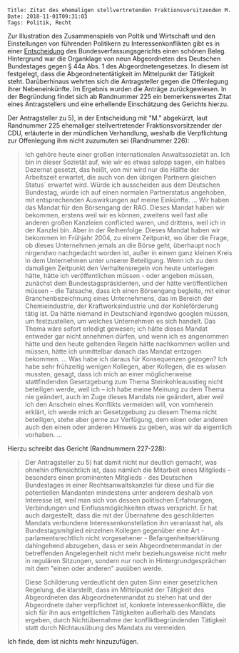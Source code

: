     Title: Zitat des ehemaligen stellvertretenden Fraktionsvorsitzenden M.
    Date: 2018-11-01T09:31:03
    Tags: Politik, Recht 

Zur Illustration des Zusammenspiels von Poltik und Wirtschaft und den
Einstellungen von führenden Politikern zu Interessenkonflikten gibt es
in einer
[Entscheidung](https://www.bundesverfassungsgericht.de/SharedDocs/Entscheidungen/DE/2007/07/es20070704_2bve000106.html)
des Bundesverfassungsgerichts einen schönen Beleg. Hintergrund war die
Organklage von neun Abgeordneten des Deutschen Bundestages gegen § 44a
Abs. 1 des Abgeordnetengesetzes. In diesem ist festgelegt, dass die
Abgeordnetentätigkeit im Mittelpunkt der Tätigkeit
steht. Darüberhinaus wehrten sich die Antragsteller gegen die
Offenlegung ihrer Nebeneinkünfte. Im Ergebnis wurden die Anträge
zurückgewiesen. In der Begründung findet sich ab Randnummer 225 ein
bemerkenswertes Zitat eines Antragstellers und eine erhellende
Einschätzung des Gerichts hierzu.

<!-- more -->

Der Antragsteller zu 5), in der Entscheidung mit "M." abgekürzt, laut
Randnummer 225 ehemaliger stellvertretender Fraktionsvorsitzender der
CDU, erläuterte in der mündlichen Verhandlung, weshalb die
Verpflichtung zur Offenlegung ihm nicht zuzumuten sei (Randnummer 226):

> Ich gehöre heute einer großen internationalen Anwaltssozietät
> an. Ich bin in dieser Sozietät auf, wie wir es etwas salopp sagen,
> ein halbes Dezernat gesetzt, das heißt, von mir wird nur die Hälfte
> der Arbeitszeit erwartet, die auch von den übrigen Partnern gleichen
> Status´ erwartet wird. Würde ich ausscheiden aus dem Deutschen
> Bundestag, würde ich auf einen normalen Partnerstatus angehoben, mit
> entsprechenden Auswirkungen auf meine Einkünfte. ... Wir haben das
> Mandat für den Börsengang der RAG. Dieses Mandat haben wir bekommen,
> erstens weil wir es können, zweitens weil fast alle anderen großen
> Kanzleien conflicted waren, und drittens, weil ich in der Kanzlei
> bin. Aber in der Reihenfolge. Dieses Mandat haben wir bekommen im
> Frühjahr 2004, zu einem Zeitpunkt, wo über die Frage, ob dieses
> Unternehmen jemals an die Börse geht, überhaupt noch nirgendwo
> nachgedacht worden ist, außer in einem ganz kleinen Kreis in dem
> Unternehmen unter unserer Beteiligung. Wenn ich zu dem damaligen
> Zeitpunkt den Verhaltensregeln von heute unterlegen hätte, hätte ich
> veröffentlichen müssen - oder angeben müssen, zunächst dem
> Bundestagspräsidenten, und der hätte veröffentlichen müssen – die
> Tatsache, dass ich einen Börsengang begleite, mit einer
> Branchenbezeichnung eines Unternehmens, das im Bereich der
> Chemieindustrie, der Kraftwerksindustrie und der Kohleförderung
> tätig ist. Da hätte niemand in Deutschland irgendwo googlen müssen,
> um festzustellen, um welches Unternehmen es sich handelt. Das Thema
> wäre sofort erledigt gewesen; ich hätte dieses Mandat entweder gar
> nicht annehmen dürfen, und wenn ich es angenommen hätte und den
> heute geltenden Regeln hätte nachkommen wollen und müssen, hätte ich
> unmittelbar danach das Mandat entzogen bekommen. ... Was habe ich
> daraus für Konsequenzen gezogen? Ich habe sehr frühzeitig wenigen
> Kollegen, aber Kollegen, die es wissen mussten, gesagt, dass ich
> mich an einer möglicherweise stattfindenden Gesetzgebung zum Thema
> Steinkohleausstieg nicht beteiligen werde, weil ich – ich habe meine
> Meinung zu dem Thema nie geändert, auch im Zuge dieses Mandats nie
> geändert, aber weil ich den Anschein eines Konflikts vermeiden will,
> von vornherein erklärt, ich werde mich an Gesetzgebung zu diesem
> Thema nicht beteiligen, stehe aber gerne zur Verfügung, dem einen
> oder anderen auch den einen oder anderen Hinweis zu geben, was wir
> da eigentlich vorhaben. ...

Hierzu schreibt das Gericht (Randnummern 227-228):

> Der Antragsteller zu 5) hat damit nicht nur deutlich gemacht, was
> ohnehin offensichtlich ist, dass nämlich die Mitarbeit eines
> Mitglieds – besonders einen prominenten Mitglieds - des Deutschen
> Bundestages in einer Rechtsanwaltskanzlei für diese und für die
> potentiellen Mandanten mindestens unter anderem deshalb von
> Interesse ist, weil man sich von dessen politischen Erfahrungen,
> Verbindungen und Einflussmöglichkeiten etwas verspricht. Er hat
> auch dargestellt, dass die mit der Übernahme des geschilderten
> Mandats verbundene Interessenkonstellation ihn veranlasst hat, als
> Bundestagsmitglied einzelnen Kollegen gegenüber eine Art -
> parlamentsrechtlich nicht vorgesehener - Befangenheitserklärung
> dahingehend abzugeben, dass er sein Abgeordnetenmandat in der
> betreffenden Angelegenheit nicht mehr beziehungsweise nicht mehr in
> regulären Sitzungen, sondern nur noch in Hintergrundgesprächen mit
> dem "einen oder anderen" ausüben werde.
> 
> Diese Schilderung verdeutlicht den guten Sinn einer gesetzlichen
> Regelung, die klarstellt, dass im Mittelpunkt der Tätigkeit des
> Abgeordneten das Abgeordnetenmandat zu stehen hat und der
> Abgeordnete daher verpflichtet ist, konkrete Interessenkonflikte,
> die sich für ihn aus entgeltlichen Tätigkeiten außerhalb des Mandats
> ergeben, durch Nichtübernahme der konfliktbegründenden Tätigkeit
> statt durch Nichtausübung des Mandats zu vermeiden.

Ich finde, dem ist nichts mehr hinzuzufügen. 
